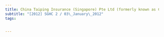 ```yaml
---
title: China Taiping Insurance (Singapore) Pte Ltd (formerly known as China Insurance Co 
subtitle: "[2012] SGHC 2 / 03\_January\_2012"
tags:


---
```


